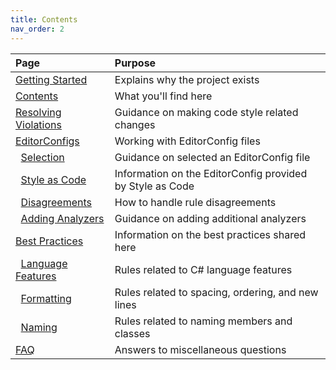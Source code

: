 ```yaml
---
title: Contents
nav_order: 2
---
```


|Page|Purpose|
|:-|:-|
|[Getting Started][1]|Explains why the project exists|
|[Contents][2]|What you'll find here|
|[Resolving Violations][3]|Guidance on making code style related changes|
|[EditorConfigs][5]|Working with EditorConfig files|
|&nbsp;&nbsp;[Selection][6]|Guidance on selected an EditorConfig file|
|&nbsp;&nbsp;[Style as Code][7]|Information on the EditorConfig provided by Style as Code|
|&nbsp;&nbsp;[Disagreements][8]|How to handle rule disagreements|
|&nbsp;&nbsp;[Adding Analyzers][9]|Guidance on adding additional analyzers|
|[Best Practices][10]|Information on the best practices shared here|
|&nbsp;&nbsp;[Language Features][11]|Rules related to C# language features|
|&nbsp;&nbsp;[Formatting][12]|Rules related to spacing, ordering, and new lines|
|&nbsp;&nbsp;[Naming][13]|Rules related to naming members and classes|
|[FAQ][4]|Answers to miscellaneous questions|

[1]: index.md
[2]: contents.md
[3]: resolving_violations.md
[4]: faq.md
[5]: EditorConfigs/index.md
[6]: EditorConfigs/selection.md
[7]: EditorConfigs/style_as_code.md
[8]: EditorConfigs/disagreements.md
[9]: EditorConfigs/adding_analyzers.md
[10]: Best_Practices/index.md
[11]: Best_Practices/Language_Features/language_features.md
[12]: Best_Practices/Formatting/formatting.md
[13]: Best_Practices/Naming/naming.md